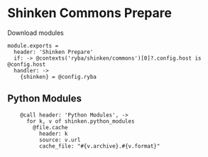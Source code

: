 
# Shinken Commons Prepare

Download modules

    module.exports =
      header: 'Shinken Prepare'
      if: -> @contexts('ryba/shinken/commons')[0]?.config.host is @config.host
      handler: ->
        {shinken} = @config.ryba

## Python Modules

        @call header: 'Python Modules', ->
          for k, v of shinken.python_modules
            @file.cache
              header: k
              source: v.url
              cache_file: "#{v.archive}.#{v.format}"
